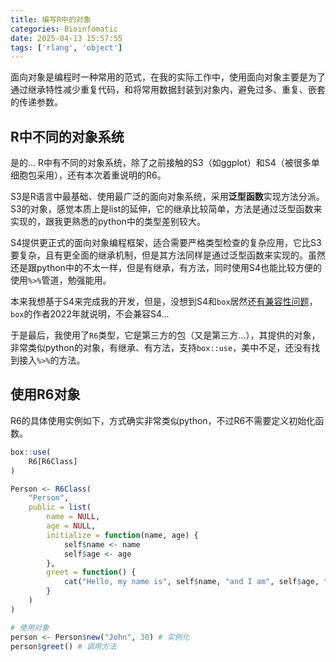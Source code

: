 ```yaml
---
title: 编写R中的对象
categories: Bioinfomatic
date: 2025-04-13 15:57:55
tags: ['rlang', 'object']
---
```


面向对象是编程时一种常用的范式，在我的实际工作中，使用面向对象主要是为了通过继承特性减少重复代码，和将常用数据封装到对象内，避免过多、重复、嵌套的传递参数。

<!-- 摘要部分 -->
<!-- more -->

## R中不同的对象系统

是的... R中有不同的对象系统，除了之前接触的S3（如ggplot）和S4（被很多单细胞包采用），还有本次着重说明的R6。

S3是R语言中最基础、使用最广泛的面向对象系统，采用**泛型函数**实现方法分派。S3的对象，感觉本质上是list的延伸，它的继承比较简单，方法是通过泛型函数来实现的，跟我更熟悉的python中的类型差别较大。

S4提供更正式的面向对象编程框架，适合需要严格类型检查的复杂应用，它比S3要复杂，且有更全面的继承机制，但是其方法同样是通过泛型函数来实现的。虽然还是跟python中的不太一样，但是有继承，有方法，同时使用S4也能比较方便的使用`%>%`管道，勉强能用。

本来我想基于S4来完成我的开发，但是，没想到S4和`box`居然还[有兼容性问题](https://github.com/klmr/box/issues/284)，`box`的作者2022年就说明，不会兼容S4...

于是最后，我使用了`R6`类型，它是第三方的包（又是第三方...），其提供的对象，非常类似python的对象，有继承、有方法，支持`box::use`，美中不足，还没有找到接入`%>%`的方法。

## 使用R6对象

R6的具体使用实例如下，方式确实非常类似python，不过R6不需要定义初始化函数。

```r
box::use(
    R6[R6Class]
)

Person <- R6Class(
    "Person",
    public = list(
        name = NULL,
        age = NULL,
        initialize = function(name, age) {
            self$name <- name
            self$age <- age
        },
        greet = function() {
            cat("Hello, my name is", self$name, "and I am", self$age, "years old.\n")
        }
    )
)

# 使用对象
person <- Person$new("John", 30) # 实例化
person$greet() # 调用方法
```

